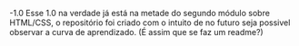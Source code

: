 -1.0
Esse 1.0 na verdade já está na metade do segundo módulo sobre HTML/CSS, o repositório foi criado com o intuito de no futuro seja possivel observar a curva de aprendizado. (É assim que se faz um readme?)
